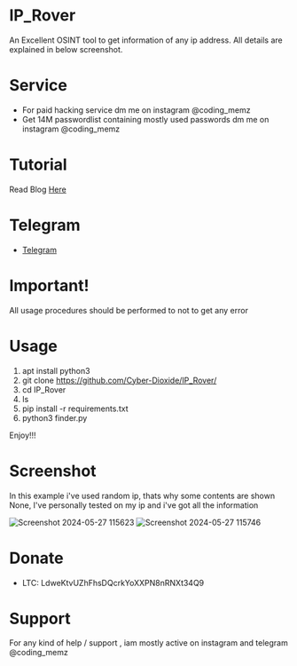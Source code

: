 # IP_Rover
An Excellent OSINT tool to get information of any ip address. All details are explained in below screenshot.

# Service
* For paid hacking service dm me on instagram @coding_memz
* Get 14M passwordlist containing mostly used passwords dm me on instagram @coding_memz

# Tutorial
Read Blog [Here](https://www.cyox2.com/2023/11/ip-location-track-latitude-longitude-of.html)
# Telegram

* [Telegram](https://www.cyox2.com/p/contact.html)

  
# Important!

All usage procedures should be performed to not to get any error

# Usage
1. apt install python3
2. git clone https://github.com/Cyber-Dioxide/IP_Rover/
3. cd IP_Rover
4. ls
5. pip install -r requirements.txt
6. python3 finder.py

Enjoy!!!

# Screenshot

In this example i've used random ip, thats why some contents are shown None, I've personally tested on my ip and i've got all the information

![Screenshot 2024-05-27 115623](https://github.com/Cyber-Dioxide/IP_Rover/assets/93708296/62910e35-2486-4a44-8cb6-c820e368d1be)
![Screenshot 2024-05-27 115746](https://github.com/Cyber-Dioxide/IP_Rover/assets/93708296/1bcc22d3-8712-41e5-b4cb-0801f821c5df)

# Donate
* LTC: LdweKtvUZhFhsDQcrkYoXXPN8nRNXt34Q9

# Support
For any kind of help / support , iam mostly active on instagram and telegram @coding_memz
